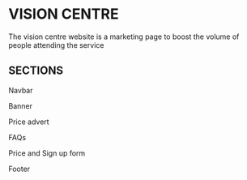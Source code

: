 # VISION CENTRE

The vision centre website is a marketing page to boost the volume of people attending the service

## SECTIONS

Navbar

Banner

Price advert

FAQs

Price and Sign up form

Footer